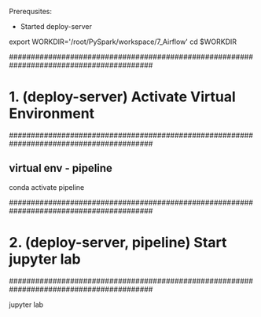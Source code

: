 Prerequsites:
- Started deploy-server

export WORKDIR='/root/PySpark/workspace/7_Airflow'
cd $WORKDIR


#########################################################################################
# 1. (deploy-server) Activate Virtual Environment
#########################################################################################

## virtual env - pipeline
conda activate pipeline


#########################################################################################
# 2. (deploy-server, pipeline) Start jupyter lab
#########################################################################################

jupyter lab
